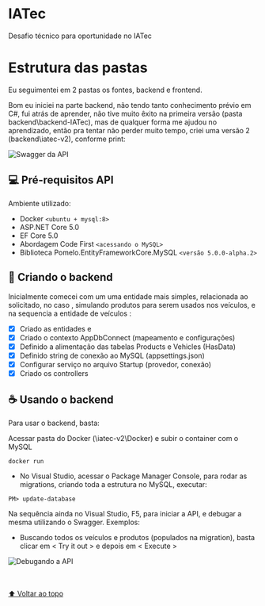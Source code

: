 # IATec
Desafio técnico para oportunidade no IATec

# Estrutura das pastas
Eu seguimentei em 2 pastas os fontes, backend e frontend.

Bom eu iniciei na parte backend, não tendo tanto conhecimento prévio em C#, fui atrás de aprender, não tive muito êxito na primeira versão (pasta backend\backend-IATec), mas de qualquer forma me ajudou no aprendizado, então pra tentar não perder muito tempo, criei uma versão 2 (backend\iatec-v2), conforme print:

<img src="https://live.staticflickr.com/65535/51797650837_331327aac8_b.jpg" alt="Swagger da API">

## 💻 Pré-requisitos API

Ambiente utilizado:
* Docker `<ubuntu + mysql:8>`
* ASP.NET Core 5.0 
* EF Core 5.0
* Abordagem Code First `<acessando o MySQL>`
* Biblioteca Pomelo.EntityFrameworkCore.MySQL `<versão 5.0.0-alpha.2>`

## 🚀 Criando o backend

Inicialmente comecei com um uma entidade mais simples, relacionada ao solicitado, no caso <Products>, simulando produtos para serem usados nos veículos, e na sequencia a entidade de veículos <Vehicles>:
- [x] Criado as entidades <Products> e <Vehicles>
- [x] Criado o contexto AppDbConnect (mapeamento e configurações)
- [x] Definido a alimentação das tabelas Products e Vehicles (HasData)
- [x] Definido string de conexão ao MySQL (appsettings.json) 
- [x] Configurar serviço no arquivo Startup (provedor, conexão)
- [x] Criado os controllers 
  
## ☕ Usando o backend
Para usar o backend, basta:

Acessar pasta do Docker (\iatec-v2\Docker) e subir o container com o MySQL
```
docker run
```
- No Visual Studio, acessar o Package Manager Console, para rodar as migrations, criando toda a estrutura no MySQL, executar:
```
PM> update-database
```
Na sequência ainda no Visual Studio, F5, para iniciar a API, e debugar a mesma utilizando o Swagger.
Exemplos:
- Buscando todos os veículos e produtos (populados na migration), basta clicar em < Try it out > e depois em < Execute >
  
<img src="https://live.staticflickr.com/65535/51799018834_71b93b1959_b.jpg" alt="Debugando a API">
  
  
<br><br>
[⬆ Voltar ao topo](#IATec)<br>
